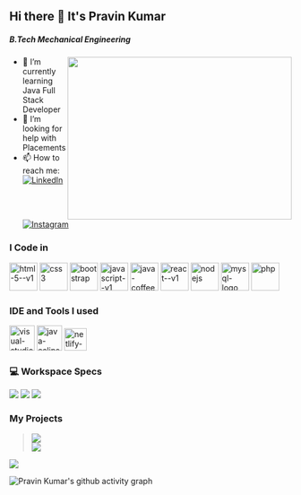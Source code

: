 ## Hi there 👋 It's Pravin Kumar

##### B.Tech Mechanical Engineering
<img align="right" width="400" height="290" src="https://miro.medium.com/v2/resize:fit:875/1*yw0TnheAGN-LPneDaTlaxw.gif">

- 🔭 I’m currently learning Java Full Stack Developer
- 🤔 I’m looking for help with Placements
- 📫 How to reach me:
<br/>[<img src="https://img.shields.io/badge/LinkedIn-0077B5?style=for-the-badge&logo=linkedin&logoColor=white" alt="LinkedIn"/>](https://www.linkedin.com/in/pravin-kumar-r-i-2a8910251/) [<img src="https://img.shields.io/badge/Instagram-E4405F?style=for-the-badge&logo=instagram&logoColor=white" alt="Instagram"/>](https://www.instagram.com/ri__pravin05/?hl=en)

### I Code in

<img width="50" height="50" src="https://img.icons8.com/color/48/html-5--v1.png" alt="html-5--v1"/> <img width="50" height="50" src="https://img.icons8.com/color/48/css3.png" alt="css3"/> <img width="50" height="50" src="https://img.icons8.com/color-glass/48/bootstrap.png" alt="bootstrap"/> <img width="50" height="50" src="https://img.icons8.com/color/48/javascript--v1.png" alt="javascript--v1"/> <img width="50" height="50" src="https://img.icons8.com/color/48/java-coffee-cup-logo--v1.png" alt="java-coffee-cup-logo--v1"/> <img width="50" height="50" src="https://img.icons8.com/ultraviolet/40/react--v1.png" alt="react--v1"/>  <img width="50" height="50" src="https://img.icons8.com/color/48/nodejs.png" alt="nodejs"/>  <img width="50" height="50" src="https://img.icons8.com/color/48/mysql-logo.png" alt="mysql-logo"/>  <img width="50" height="50" src="https://img.icons8.com/ios-filled/50/php.png" alt="php"/>

### IDE and Tools I used

<img width="45" height="45" src="https://img.icons8.com/fluency/48/visual-studio-code-2019.png" alt="visual-studio-code-2019"/> <img width="45" height="45" src="https://img.icons8.com/officel/40/java-eclipse.png" alt="java-eclipse"/>  <img height="40" src="https://img.shields.io/badge/Netlify-00C7B7?style=for-the-badge&logo=netlify&logoColor=white"  alt="netlify-a-cloud"/>

### 💻 Workspace Specs

<img src="https://img.shields.io/badge/Windows-ASUS_Strix_G16-0078D6?style=for-the-badge&logo=windows&logoColor=white"/>  <img src="https://img.shields.io/badge/NVIDIA-RTX4050-76B900?style=for-the-badge&logo=nvidia&logoColor=white" /> <img src="https://img.shields.io/badge/Intel-Core_i7_13th-0071C5?style=for-the-badge&logo=intel&logoColor=white"/>

### My Projects

> 
> [<img src="https://img.shields.io/badge/GALLERIE-76B900?style=for-the-badge"/>](https://gallerie-website.netlify.app/) <br/>
> [<img src="https://img.shields.io/badge/Travelix-ED1C24?style=for-the-badge"/>](https://travelix-website-app.netlify.app/)
>

[<img src="https://img.shields.io/badge/My_Social_Media-100000?style=for-the-badge"/>](https://pravinkumar-ri.github.io/social-media/)

![Pravin Kumar's github activity graph](https://github-readme-activity-graph.vercel.app/graph?username=pravinkumar-ri&bg_color=000000&color=ee00ff&line=04ff00&point=ffffff&area=true&hide_border=true)


<!--
**pravinkumar-ri/pravinkumar-ri** is a ✨ _special_ ✨ repository because its `README.md` (this file) appears on your GitHub profile.

Here are some ideas to get you started:

- 🔭 I’m currently working on ...
- 🌱 I’m currently learning ...
- 👯 I’m looking to collaborate on ...
- 🤔 I’m looking for help with ...
- 💬 Ask me about ...
- 📫 How to reach me: ...
- 😄 Pronouns: ...
- ⚡ Fun fact: ...
-->

